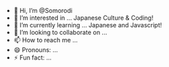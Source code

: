 - 👋 Hi, I’m @Somorodi
- 👀 I’m interested in ... Japanese Culture & Coding!
- 🌱 I’m currently learning ... Japanese and Javascript!
- 💞️ I’m looking to collaborate on ...
- 📫 How to reach me ...
- 😄 Pronouns: ...
- ⚡ Fun fact: ...

<!---
Somorodi/Somorodi is a ✨ special ✨ repository because its `README.md` (this file) appears on your GitHub profile.
You can click the Preview link to take a look at your changes.
--->
